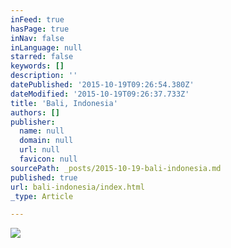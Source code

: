 ```yaml
---
inFeed: true
hasPage: true
inNav: false
inLanguage: null
starred: false
keywords: []
description: ''
datePublished: '2015-10-19T09:26:54.380Z'
dateModified: '2015-10-19T09:26:37.733Z'
title: 'Bali, Indonesia'
authors: []
publisher:
  name: null
  domain: null
  url: null
  favicon: null
sourcePath: _posts/2015-10-19-bali-indonesia.md
published: true
url: bali-indonesia/index.html
_type: Article

---
```

![](https://the-grid-user-content.s3-us-west-2.amazonaws.com/b43e9d26-39f3-4254-9e66-d31fda3f4360.jpg)